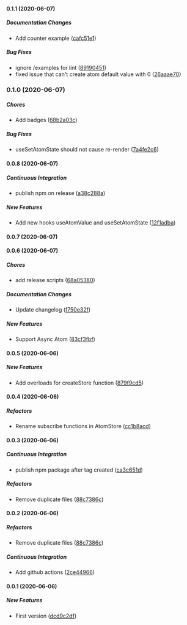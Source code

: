 #### 0.1.1 (2020-06-07)

##### Documentation Changes

- Add counter example ([cafc51e1](https://github.com/JimLiu/atom-state/commit/cafc51e1dad25848802ec8372e70f3c196e74350))

##### Bug Fixes

- ignore /examples for lint ([89190451](https://github.com/JimLiu/atom-state/commit/89190451b6343d41de0aa7edf09ca2fa38b78695))
- fixed issue that can't create atom default value with 0 ([26aaae70](https://github.com/JimLiu/atom-state/commit/26aaae70dd07027f90913ad737a53fd80a53251e))

### 0.1.0 (2020-06-07)

##### Chores

- Add badges ([68b2a03c](https://github.com/JimLiu/atom-state/commit/68b2a03c3df660b72f3e743efcee6740b4986fcb))

##### Bug Fixes

- useSetAtomState should not cause re-render ([7a4fe2c6](https://github.com/JimLiu/atom-state/commit/7a4fe2c6a3fb7d4096d82a18d44344dadf96692d))

#### 0.0.8 (2020-06-07)

##### Continuous Integration

- publish npm on release ([a38c288a](https://github.com/JimLiu/atom-state/commit/a38c288a013e76471b673ee2b60c4a7edbd8d157))

##### New Features

- Add new hooks useAtomValue and useSetAtomState ([12f1adba](https://github.com/JimLiu/atom-state/commit/12f1adba873c6d25ffc1080b2c6cbe2d23a2f495))

#### 0.0.7 (2020-06-07)

#### 0.0.6 (2020-06-07)

##### Chores

- add release scripts ([68a05380](https://github.com/JimLiu/atom-state/commit/68a053803ea92285c5f1025d4a33347a3179f8b0))

##### Documentation Changes

- Update changelog ([f750e32f](https://github.com/JimLiu/atom-state/commit/f750e32f84d58b2f5f92d85e62c036b89c7a0b5e))

##### New Features

- Support Async Atom ([83cf3fbf](https://github.com/JimLiu/atom-state/commit/83cf3fbf6d5e9fb78a0dda5f5cc22ea612a886b2))

#### 0.0.5 (2020-06-06)

##### New Features

- Add overloads for createStore function ([879f9cd5](https://github.com/JimLiu/atom-state/commit/879f9cd57a6684c6c79492fdfc859e52bf0e48f8))

#### 0.0.4 (2020-06-06)

##### Refactors

- Rename subscribe functions in AtomStore ([cc1b8acd](https://github.com/JimLiu/atom-state/commit/cc1b8acde34462b862a1a410460a16ab98a95c59))

#### 0.0.3 (2020-06-06)

##### Continuous Integration

- publish npm package after tag created ([ca3c651d](https://github.com/JimLiu/atom-state/commit/ca3c651d10fb486fe39b0564c979165446304cfc))

##### Refactors

- Remove duplicate files ([88c7386c](https://github.com/JimLiu/atom-state/commit/88c7386c806a2a316a62a4ef973a04cef9bc2a4b))

#### 0.0.2 (2020-06-06)

##### Refactors

- Remove duplicate files ([88c7386c](https://github.com/JimLiu/atom-state/commit/88c7386c806a2a316a62a4ef973a04cef9bc2a4b))

##### Continuous Integration

- Add github actions ([2ce44966](https://github.com/JimLiu/atom-state/commit/2ce449664862d8d09e062eb9ff506016777f8ed4))

#### 0.0.1 (2020-06-06)

##### New Features

- First version ([dcd9c2df](https://github.com/JimLiu/atom-state/commit/dcd9c2df1d8d333f98180b8626a95058290e0f11))
